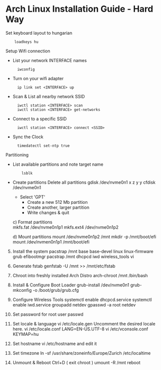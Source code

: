 # Arch Linux Installation Guide - Hard Way

Set keyboard layout to hungarian

		loadkeys hu
    
Setup Wifi connection

- List your network INTERFACE names

		iwconfig
	
- Turn on your wifi adapter 
	
  		ip link set <INTERFACE> up
		
- Scan & List all nearby network SSID
	
  		iwctl station <INTERFACE> scan
		iwctl station <INTERFACE> get-networks
	
- Connect to a specific SSID
	
 		iwctl station <INTERFACE> connect <SSID>

- Sync the Clock

		timedatectl set-ntp true        

Partitioning

- List available partitions and note target <DISK> name

          lsblk
        
- Create partitions
    	Delete all partitions 
		gdisk /dev/nvme0n1
		x z y y 
        cfdisk /dev/nvme0n1
	- Select 'GPT'
        - Create a new 512 Mb partition
        - Create another, larger partition 
        - Write changes & quit
        
    c) Format partitions  
    	mkfs.fat /dev/nvme0n1p1
	mkfs.ext4 /dev/nvme0n1p2
    
    d) Mount partitions
    	mount /dev/nvme0n1p2 /mnt
	mkdir -p /mnt/boot/efi
	mount /dev/nvmen0n1p1 /mnt/boot/efi
    
5. Install the system
	pacstrap /mnt base base-devel linux linux-firmware grub efibootmgr
	pacstrap /mnt dhcpcd iwd wireless_tools vi

6. Generate fstab
	genfstab -U /mnt >> /mnt/etc/fstab
	
7. Chroot into freshly installed Arch Distro
	arch-chroot /mnt /bin/bash	
	
8. Install & Configure Boot Loader
	grub-install /dev/nvme0n1
	grub-mkconfig -o /boot/grub/grub.cfg
	
9. Configure Wireless Tools
	systemctl enable dhcpcd.service
	systemctl enable iwd.service
	groupadd netdev
	gpasswd -a root netdev
	
10. Set password for root user
	passwd

11. Set locale & language
	vi /etc/locale.gen
	Uncomment the desired locale here.
	vi /etc/locale.conf
	LANG=EN-US.UTF-8
	vi /etc/vconsole.conf
	KEYMAP=hu
		
12. Set hostname
	vi /etc/hostname and edit it 

13. Set timezone
	ln -sf /usr/share/zoneinfo/Europe/Zurich /etc/localtime

14. Unmount & Reboot 
	Ctrl+D ( exit chroot )
	umount -R /mnt
	reboot
